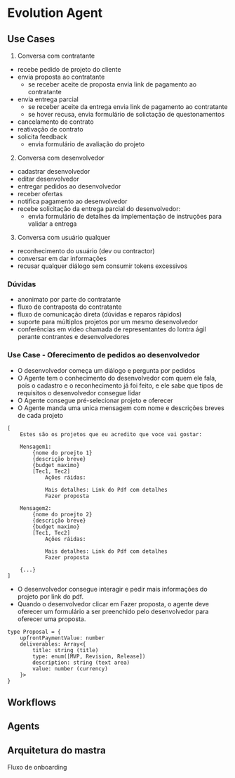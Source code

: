 # Evolution Agent 

## Use Cases

1. Conversa com contratante
  - recebe pedido de projeto do cliente
  - envia proposta ao contratante
    - se receber aceite de proposta envia link de pagamento ao contratante
  - envia entrega parcial
    - se receber aceite da entrega envia link de pagamento ao contratante
    - se hover recusa, envia formulário de solictação de questonamentos
  - cancelamento de contrato
  - reativação de contrato
  - solicita feedback
    - envia formulário de avaliação do projeto
2. Conversa com desenvolvedor
  - cadastrar desenvolvedor
  - editar desenvolvedor
  - entregar pedidos ao desenvolvedor
  - receber ofertas
  - notifica pagamento ao desenvolvedor
  - recebe solicitação da entrega parcial do desenvolvedor:
    - envia formulário de detalhes da implementação de instruções para validar a entrega
3. Conversa com usuário qualquer
  - reconhecimento do usuário (dev ou contractor)
  - conversar em dar informações
  - recusar qualquer diálogo sem consumir tokens excessivos

### Dúvidas
- anonimato por parte do contratante
- fluxo de contraposta do contratante
- fluxo de comunicação direta (dúvidas e reparos rápidos)
- suporte para múltiplos projetos por um mesmo desenvolvedor
- conferências em video chamada de representantes do lontra ágil perante contrantes e desenvolvedores

### Use Case - Oferecimento de pedidos ao desenvolvedor

- O desenvolvedor começa um diálogo e pergunta por pedidos
- O Agente tem o conhecimento do desenvolvedor com quem ele fala, pois o cadastro e o reconhecimento já foi feito, e ele sabe que tipos de requisitos o desenvolvedor consegue lidar
- O Agente consegue pré-selecionar projeto e oferecer
- O Agente manda uma unica mensagem com nome e descrições breves de cada projeto

```
[
    Estes são os projetos que eu acredito que voce vai gostar:

    Mensagem1:
        {nome do proejto 1}
        {descrição breve}
        {budget maximo}
        [Tec1, Tec2]
            Ações ráidas:

            Mais detalhes: Link do Pdf com detalhes
            Fazer proposta

    Mensagem2:
        {nome do proejto 2}
        {descrição breve}
        {budget maximo}
        [Tec1, Tec2]
            Ações ráidas:

            Mais detalhes: Link do Pdf com detalhes
            Fazer proposta

    {...}
]
```

- O desenvolvedor consegue interagir e pedir mais informações do projeto por link do pdf.
- Quando o desenvolvedor clicar em Fazer proposta, o agente deve oferecer um formulário a ser preenchido pelo desenvolvedor para oferecer uma proposta.

```
type Proposal = {
    upfrontPaymentValue: number
    deliverables: Array<{
        title: string (title)
        type: enum([MVP, Revision, Release])
        description: string (text area)
        value: number (currency)
    }>
}
```

## Workflows


## Agents


## Arquitetura do mastra




Fluxo de onboarding
